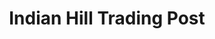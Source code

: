 ---
title: "Indian Hill Trading Post"
url: /greenville/indian-hill-trading-post/
shop: Supermarkt
---